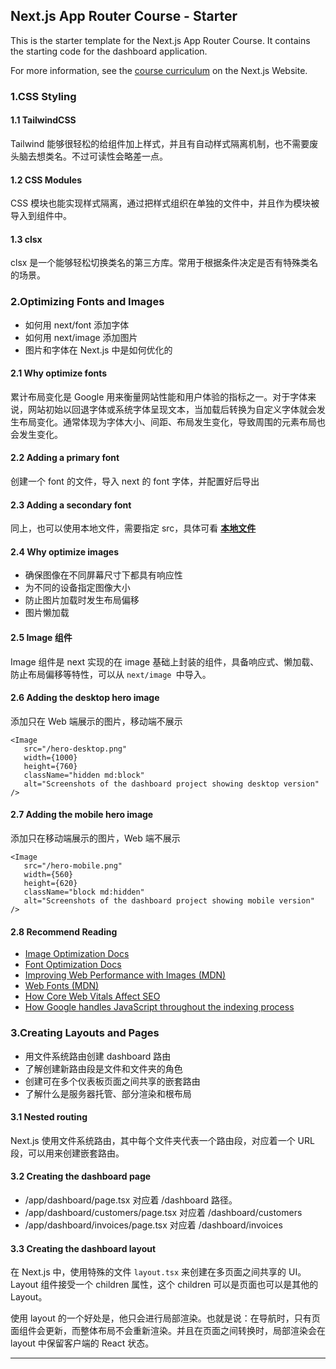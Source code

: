 ## Next.js App Router Course - Starter

This is the starter template for the Next.js App Router Course. It contains the starting code for the dashboard application.

For more information, see the [course curriculum](https://nextjs.org/learn) on the Next.js Website.

### 1.CSS Styling

#### 1.1 TailwindCSS

Tailwind 能够很轻松的给组件加上样式，并且有自动样式隔离机制，也不需要废头脑去想类名。不过可读性会略差一点。

#### 1.2 CSS Modules

CSS 模块也能实现样式隔离，通过把样式组织在单独的文件中，并且作为模块被导入到组件中。

#### 1.3 clsx

clsx 是一个能够轻松切换类名的第三方库。常用于根据条件决定是否有特殊类名的场景。

### 2.Optimizing Fonts and Images

* 如何用 next/font 添加字体
* 如何用 next/image 添加图片
* 图片和字体在 Next.js 中是如何优化的

#### 2.1 Why optimize fonts

累计布局变化是 Google 用来衡量网站性能和用户体验的指标之一。对于字体来说，网站初始以回退字体或系统字体呈现文本，当加载后转换为自定义字体就会发生布局变化。通常体现为字体大小、间距、布局发生变化，导致周围的元素布局也会发生变化。

#### 2.2 Adding a primary font

创建一个 font 的文件，导入 next 的 font 字体，并配置好后导出

#### 2.3 Adding a secondary font

同上，也可以使用本地文件，需要指定 src，具体可看 **[本地文件](https://nextjs.org/docs/app/getting-started/fonts#local-fonts)**

#### 2.4 Why optimize images

* 确保图像在不同屏幕尺寸下都具有响应性
* 为不同的设备指定图像大小
* 防止图片加载时发生布局偏移
* 图片懒加载

#### 2.5 Image 组件

Image 组件是 next 实现的在 image 基础上封装的组件，具备响应式、懒加载、防止布局偏移等特性，可以从 `next/image `中导入。

#### 2.6 Adding the desktop hero image

添加只在 Web 端展示的图片，移动端不展示

```TSX
<Image
   src="/hero-desktop.png"
   width={1000}
   height={760}
   className="hidden md:block"
   alt="Screenshots of the dashboard project showing desktop version"
/>
```

#### 2.7 Adding the mobile hero image

添加只在移动端展示的图片，Web 端不展示

```tsx
<Image 
   src="/hero-mobile.png"
   width={560}
   height={620}
   className="block md:hidden"
   alt="Screenshots of the dashboard project showing mobile version"
/>
```

#### 2.8 Recommend Reading

* [Image Optimization Docs](https://nextjs.org/docs/app/building-your-application/optimizing/images)
* [Font Optimization Docs](https://nextjs.org/docs/app/building-your-application/optimizing/fonts)
* [Improving Web Performance with Images (MDN)](https://developer.mozilla.org/en-US/docs/Learn/Performance/Multimedia)
* [Web Fonts (MDN)](https://developer.mozilla.org/en-US/docs/Learn/CSS/Styling_text/Web_fonts)
* [How Core Web Vitals Affect SEO](https://vercel.com/blog/how-core-web-vitals-affect-seo)
* [How Google handles JavaScript throughout the indexing process](https://vercel.com/blog/how-google-handles-javascript-throughout-the-indexing-process)

### 3.Creating Layouts and Pages

* 用文件系统路由创建 dashboard 路由
* 了解创建新路由段是文件和文件夹的角色
* 创建可在多个仪表板页面之间共享的嵌套路由
* 了解什么是服务器托管、部分渲染和根布局

#### 3.1 Nested routing

Next.js 使用文件系统路由，其中每个文件夹代表一个路由段，对应着一个 URL 段，可以用来创建嵌套路由。

#### 3.2 Creating the dashboard page

* /app/dashboard/page.tsx 对应着 /dashboard 路径。
* /app/dashboard/customers/page.tsx 对应着 /dashboard/customers
* /app/dashboard/invoices/page.tsx 对应着 /dashboard/invoices

#### 3.3 Creating the dashboard layout

在 Next.js 中，使用特殊的文件 `layout.tsx` 来创建在多页面之间共享的 UI。Layout 组件接受一个 children 属性，这个 children 可以是页面也可以是其他的 Layout。

使用 layout 的一个好处是，他只会进行局部渲染。也就是说：在导航时，只有页面组件会更新，而整体布局不会重新渲染。并且在页面之间转换时，局部渲染会在 layout 中保留客户端的 React 状态。

---
